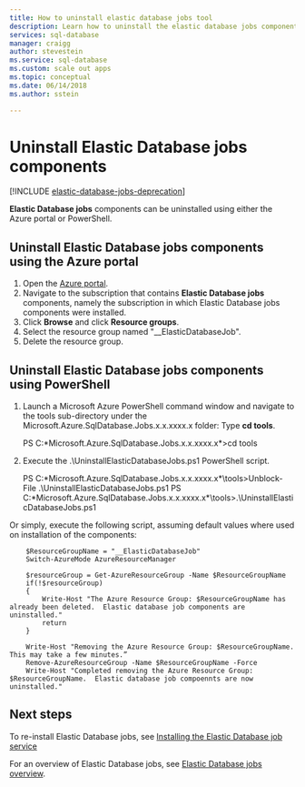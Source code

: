 ```yaml
---
title: How to uninstall elastic database jobs tool
description: Learn how to uninstall the elastic database jobs components using the Azure portal of PowerShell.
services: sql-database
manager: craigg
author: stevestein
ms.service: sql-database
ms.custom: scale out apps
ms.topic: conceptual
ms.date: 06/14/2018
ms.author: sstein

---
```

# Uninstall Elastic Database jobs components


[!INCLUDE [elastic-database-jobs-deprecation](../../includes/sql-database-elastic-jobs-deprecate.md)]


**Elastic Database jobs** components can be uninstalled using either the Azure portal or PowerShell.

## Uninstall Elastic Database jobs components using the Azure portal
1. Open the [Azure portal](https://portal.azure.com/).
2. Navigate to the subscription that contains **Elastic Database jobs** components, namely the subscription in which Elastic Database jobs components were installed.
3. Click **Browse** and click **Resource groups**.
4. Select the resource group named "__ElasticDatabaseJob".
5. Delete the resource group.

## Uninstall  Elastic Database jobs components using PowerShell
1. Launch a Microsoft Azure PowerShell command window and navigate to the tools sub-directory under the Microsoft.Azure.SqlDatabase.Jobs.x.x.xxxx.x folder: Type **cd tools**.
   
     PS C:\*Microsoft.Azure.SqlDatabase.Jobs.x.x.xxxx.x*>cd tools
2. Execute the .\UninstallElasticDatabaseJobs.ps1 PowerShell script.
   
     PS C:\*Microsoft.Azure.SqlDatabase.Jobs.x.x.xxxx.x*\tools>Unblock-File .\UninstallElasticDatabaseJobs.ps1
     PS C:\*Microsoft.Azure.SqlDatabase.Jobs.x.x.xxxx.x*\tools>.\UninstallElasticDatabaseJobs.ps1

Or simply, execute the following script, assuming default values where used on installation of the components:

        $ResourceGroupName = "__ElasticDatabaseJob"
        Switch-AzureMode AzureResourceManager

        $resourceGroup = Get-AzureResourceGroup -Name $ResourceGroupName
        if(!$resourceGroup)
        {
            Write-Host "The Azure Resource Group: $ResourceGroupName has already been deleted.  Elastic database job components are uninstalled."
            return
        }

        Write-Host "Removing the Azure Resource Group: $ResourceGroupName.  This may take a few minutes.”
        Remove-AzureResourceGroup -Name $ResourceGroupName -Force
        Write-Host "Completed removing the Azure Resource Group: $ResourceGroupName.  Elastic database job compoennts are now uninstalled."

## Next steps
To re-install Elastic Database jobs, see [Installing the Elastic Database job service](sql-database-elastic-jobs-service-installation.md)

For an overview of Elastic Database jobs, see [Elastic Database jobs overview](sql-database-elastic-jobs-overview.md).

<!--Image references-->


